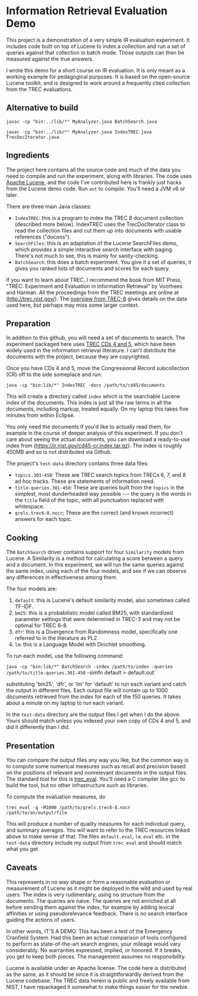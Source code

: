 Information Retrieval Evaluation Demo
========================

This project is a demonstration of a very simple IR evaluation experiment.  It includes code built on top of Lucene to index a collection and run a set of queries against that collection in batch mode.  Those outputs can then be measured against the true answers.

I wrote this demo for a short course on IR evaluation.  It is only meant as a working example for pedagogical purposes.  It is based on the open-source Lucene toolkit, and is designed to work around a frequently cited collection from the TREC evaluations.

Alternative to build
---------
`javac -cp "bin:../lib/*" MyAnalyzer.java BatchSearch.java`


`javac -cp "bin:../lib/*" MyAnalyzer.java IndexTREC.java TrecDocIterator.java`

Ingredients
---------

The project here contains all the source code and much of the data you need to compile and run the experiment, along with libraries.  The code uses [Apache Lucene](http://lucene.apache.org), and the code I've contributed here is frankly just hacks from the Lucene demo code.  Run `ant` to compile.  You'll need a JVM v6 or later.

There are three main Java classes:

* `IndexTREC`: this is a program to index the TREC 8 document collection (described more below).  IndexTREC uses the TrecDocIterator class to read the collection files and cut them up into documents with usable references ("docnos").
* `SearchFiles`: this is an adaptation of the Lucene SearchFiles demo, which provides a simple interactive search interface with paging.  There's not much to see, this is mainly for sanity-checking.
* `BatchSearch`: this does a batch experiment.  You give it a set of queries, it gives you ranked lists of documents and scores for each query.

If you want to learn about TREC, I recommend the book from MIT Press, "TREC: Experiment and Evaluation in Information Retrieval" by Voorhees and Harman.  All the proceedings from the TREC meetings are online at (http://trec.nist.gov/).  The [overview from TREC-8](http://trec.nist.gov/pubs/trec8/papers/overview_8.pdf) gives details on the data used here, but perhaps may miss some larger context.

Preparation
---------

In addition to this github, you will need a set of documents to search.  The experiment packaged here uses [TREC CDs 4 and 5](http://trec.nist.gov/data/docs_eng.html), which have been widely used in the information retrieval literature.  I can't distribute the documents with the project, because they are copyrighted.

Once you have CDs 4 and 5, move the Congressional Record subcollection (CR) off to the side someplace and run:

`java -cp "bin:lib/*" IndexTREC -docs /path/to/cd45/documents`

This will create a directory called `index` which is the searchable Lucene index of the documents.  This index is just all the raw terms in all the documents, including markup, treated equally.  On my laptop this takes five minutes from within Eclipse.

You only need the documents if you'd like to actually read them, for example in the course of deeper analysis of this experiment.  If you don't care about seeing the actual documents, you can download a ready-to-use index from (https://ir.nist.gov/cd45-cr.index.tar.gz).  The index is roughly 450MB and so is not distributed via Github.

The project's `test-data` directory contains three data files:

* `topics.301-450`:  These are TREC search topics from TRECs 6, 7, and 8 ad hoc tracks.  These are statements of information need.
* `title-queries.301-450`: These are queries built from the `topics` in the simplest, most dunderheaded way possible --- the query is the words in the `title` field of the topic, with all punctuation replaced with whitespace.
* `qrels.trec6-8.nocr`; These are the correct (and known incorrect) answers for each topic.

Cooking
-------

The `BatchSearch` driver contains support for four `Similarity` models from Lucene.  A Similarity is a method for calculating a score between a query and a document.  In this experiment, we will run the same queries against the same index, using each of the four models, and see if we can observe any differences in effectiveness among them.

The four models are:

1. `default`: this is Lucene's default similarity model, also sometimes called TF-IDF.
2. `bm25`: this is a probabilistic model called BM25, with standardized parameter settings that were determined in TREC-3 and may not be optimal for TREC 6-8.
3. `dfr`: this is a Divergence from Randomness model, specifically one referred to in the literature as PL2.
4. `lm`: this is a Language Model with Dirichlet smoothing.

To run each model, use the following command:

`java -cp "bin:lib/*" BatchSearch -index /path/to/index -queries /path/to/title-queries.301-450` -simfn default > default.out`

substituting 'bm25', 'dfr', or 'lm' for 'default' to run each variant and catch the output in different files.  Each output file will contain up to 1000 documents retrieved from the index for each of the 150 queries.  It takes about a minute on my laptop to run each variant.

In the `test-data` directory are the output files I get when I do the above.  Yours should match unless you indexed your own copy of CDs 4 and 5, and did it differently than I did.

Presentation
----------

You can compare the output files any way you like, but the common way is to compute some numerical measures such as recall and precision based on the positions of relevant and nonrelevant documents in the output files.  The standard tool for this is [trec_eval](https://github.com/usnistgov/trec_eval/).  You'll need a C compiler like gcc to build the tool, but no other infrastructure such as libraries.

To compute the evaluation measures, do

`trec_eval -q -M1000 /path/to/qrels.trec6-8.nocr /path/to/an/output/file`

This will produce a number of quality measures for each individual query, and summary averages.  You will want to refer to the TREC resources linked above to make sense of that.
The files `default.eval`, `lm.eval` etc. in the `test-data` directory include my output from `trec_eval` and should match what you get.

Caveats
-------

This represents in no way shape or form a reasonable evaluation or measurement of Lucene as it might be deployed in the wild and used by real users.  The index is very rudimentary, using no structure from the documents.  The queries are naive.  The queries are not enriched at all before sending them against the index, for example by adding lexical affinities or using pseudorelevance feedback.  There is no search interface guiding the actions of users.

In other words, IT'S A DEMO.  This has been a test of the Emergency Cranfield System.  Had this been an actual comparison of tools configured to perform as state-of-the-art search engines, your mileage would vary considerably.  No warranties expressed, implied, or honored.  If it breaks, you get to keep both pieces.  The management assumes no responsibility.

Lucene is available under an Apache license.  The code here is distributed as the same, as it should be since it is straightforwardly derived from the Lucene codebase.  The TREC data herein is public and freely available from NIST, I have repackaged it somewhat to make things easier for the newbie.

